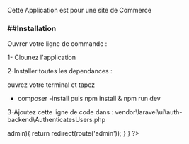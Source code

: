 <p>Cette Application est pour une site de Commerce</p>
<h3>##Installation</h3>
Ouvrer votre ligne de commande :
<p>1- Clounez l'application</p>

<p>2-Installer toutes les dependances :</p>
ouvrez votre terminal et tapez
<ul>
    <li><span style="color :'red'"> composer -install</span> puis npm install & npm run dev</li>
</ul>
<p>3-Ajoutez cette ligne de code dans : vendor\laravel\ui\auth-backend\AuthenticatesUsers.php</p>
<?php
    protected function authenticated(Request $request, $user)
    {
        if($user->admin){
            return  redirect(route('admin'));
        }
    }
?>
